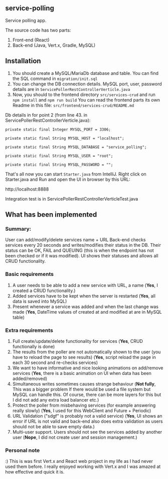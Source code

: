 ## service-polling 

Service polling app.

The source code has two parts: 

1. Front-end (React)
1. Back-end (Java, Vert.x, Gradle, MySQL)

## Installation

1. You should create a MySQL/MariaDb database and table. You can find the SQL command in `migration/init.sql`
1. You can change the DB connection details. MySQL port, user, password details are in `ServicePollerRestControllerVerticle.java`
1. Now, you should to the frontend directory `src/services-crud` and run `npm install` and `npm run build` You can read the frontend parts its own Readme in this file: `src/frontend/services-crud/README.md`

Db details in for point 2 (from line 43. in ServicePollerRestControllerVerticle.java):

    private static final Integer MYSQL_PORT = 3306;

    private static final String MYSQL_HOST = "localhost";

    private static final String MYSQL_DATABASE = "service_polling";

    private static final String MYSQL_USER = "root";

    private static final String MYSQL_PASSWORD = "";


That's all now you can start `Starter.java` from IntelliJ. Right click on Starter.java and Run and open the UI in browser by this URL:

http://localhost:8888

Integration test is in ServicePollerRestControllerVerticleTest.java

## What has been implemented

### Summary:

User can add/modify/delete services name + URL
Back-end checks services every 20 seconds and writes/modifies their status in the DB. Their status can be OK, FAIL and QUEUING (this is when the endpoint has not been checked or if it was modified).
UI shows their statuses and allows all CRUD functionality.

### Basic requirements

1. A user needs to be able to add a new service with URL, a name (**Yes**, I created a CRUD functionality.)
1. Added services have to be kept when the server is restarted (**Yes**, all data is saved into MySQL)
1. Present whenever a service was added and when the last change was
   made (**Yes**, DateTime values of created at and modified at are in MySQL table)

### Extra requirements

1. Full create/update/delete functionality for services (**Yes**, CRUD functionally is done)
1. The results from the poller are not automatically shown to the user
   (you have to reload the page to see results) (**Yes**, script reload the page in each 30 second and re-checks services)
1. We want to have informative and nice looking animations on
   add/remove services (**Yes**, there is a basic animation on UI when data has been added/removed)
1. Simultaneous writes sometimes causes strange behaviour (**Not fully**, This was a bigger problem If there would be used a file system but MySQL can handle this. Of course, there can be more layers for this but I did not add any extra load balancer etc.)
1. Protect the poller from misbehaving services (for example answering
   really slowly) (**Yes**, I used for this WebClient and Future + Periodic)
1. URL Validation ("sdgf" is probably not a valid service) (**Yes**, UI shows an error if URL is not valid and back-end also does extra validation as users should not be able to save empty data.)
1. Multi-user support. Users should not see the services added by
   another user (**Nope**, I did not create user and session management.)

### Personal note
:) This is was first Vert.x and React web project in my life as I had never used them before. I really enjoyed working with Vert.x and I was amazed at how effective and quick it is.

